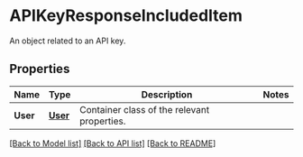 # APIKeyResponseIncludedItem

An object related to an API key.

## Properties

| Name     | Type                | Description                                 | Notes |
| -------- | ------------------- | ------------------------------------------- | ----- |
| **User** | [**User**](User.md) | Container class of the relevant properties. |

[[Back to Model list]](README.md#documentation-for-models) [[Back to API list]](README.md#documentation-for-api-endpoints) [[Back to README]](README.md)
